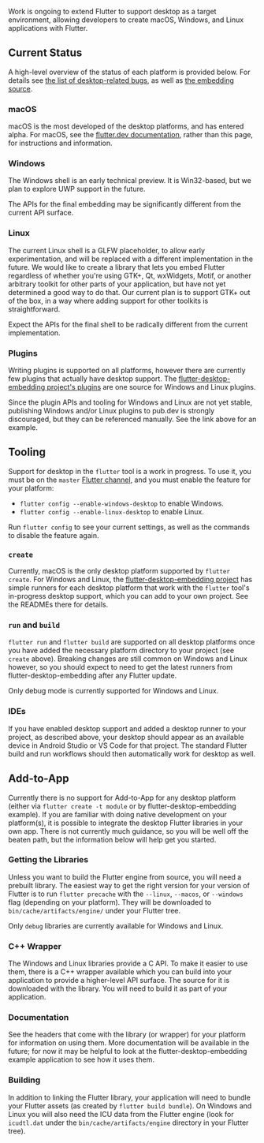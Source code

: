 Work is ongoing to extend Flutter to support desktop as a target environment, allowing developers to create macOS, Windows, and Linux applications with Flutter.

## Current Status

A high-level overview of the status of each platform is provided below. For details see
[the list of desktop-related bugs](https://github.com/flutter/flutter/issues?utf8=%E2%9C%93&q=is%3Aissue+is%3Aopen+label%3A%22a%3A+desktop%22),
as well as [the embedding source](https://github.com/flutter/engine/tree/master/shell/platform/).

### macOS

macOS is the most developed of the desktop platforms, and has entered alpha. For macOS, see the
[flutter.dev documentation](https://flutter.dev/desktop), rather than this page, for instructions and
information.

### Windows

The Windows shell is an early technical preview. It is Win32-based, but we plan to explore UWP support in
the future.

The APIs for the final embedding may be significantly different from the current API surface.

### Linux

The current Linux shell is a GLFW placeholder, to allow early experimentation, and will be replaced with
a different implementation in the future. We would like to create a library 
that lets you embed Flutter regardless of whether you're using GTK+, Qt, wxWidgets, Motif, or another arbitrary
toolkit for other parts of your application, but have not yet determined a good way to do that. Our current plan is to support GTK+ out of the box, in a way where adding support for other toolkits is straightforward.

Expect the APIs for the final shell to be radically different from the current implementation.

### Plugins

Writing plugins is supported on all platforms, however there are currently few plugins that actually have
desktop support. The [flutter-desktop-embedding project's plugins](https://github.com/google/flutter-desktop-embedding/tree/master/plugins) are one source for Windows and Linux plugins.

Since the plugin APIs and tooling for Windows and Linux are not yet stable, publishing
Windows and/or Linux plugins to pub.dev is strongly discouraged, but they can be referenced manually. See
the link above for an example.

## Tooling

Support for desktop in the `flutter` tool is a work in progress. To use it, you must be on the `master` [Flutter channel](https://github.com/flutter/flutter/wiki/Flutter-build-release-channels), and you must enable the feature for your platform:
* `flutter config --enable-windows-desktop` to enable Windows.
* `flutter config --enable-linux-desktop` to enable Linux.

Run `flutter config` to see your current settings, as well as the commands to disable the feature again.

### `create`

Currently, macOS is the only desktop platform supported by `flutter create`. For Windows and Linux, the [flutter-desktop-embedding project](https://github.com/google/flutter-desktop-embedding) has simple runners for each desktop platform that work with the `flutter` tool's in-progress desktop support, which you can add to your own project. See the READMEs there for details.

### `run` and `build`

`flutter run` and `flutter build` are supported on all desktop platforms once you have added the necessary platform directory to your project (see `create` above). Breaking changes are still common on Windows and Linux however, so you should expect to need to get the latest runners from flutter-desktop-embedding after any Flutter update.

Only debug mode is currently supported for Windows and Linux.

### IDEs ###

If you have enabled desktop support and added a desktop runner to your project, as described above, your desktop should appear as an available device in Android Studio or VS Code for that project. The standard Flutter build and run workflows should then automatically work for desktop as well.

## Add-to-App

Currently there is no support for Add-to-App for any desktop platform (either via `flutter create -t module` or by flutter-desktop-embedding example). If you are familiar with doing native development on your platform(s), it is possible to integrate the desktop Flutter libraries in your own app. There is not currently much guidance, so you will be well off the beaten path, but the information below will help get you started.

### Getting the Libraries

Unless you want to build the Flutter engine from source, you will need a prebuilt library. The easiest way to get the right version for your version of Flutter is to run `flutter precache` with the `--linux`, `--macos`, or `--windows` flag (depending on your platform). They will be downloaded to `bin/cache/artifacts/engine/` under your Flutter tree.

Only `debug` libraries are currently available for Windows and Linux.

### C++ Wrapper

The Windows and Linux libraries provide a C API. To make it easier to use them, there is a C++ wrapper available
which you can build into your application to provide a higher-level API surface. The source for it is downloaded with the library. You will need to build it as part of your application.

### Documentation

See the headers that come with the library (or wrapper) for your platform for information on using them. More documentation will be available in the future; for now it may be helpful to look at the flutter-desktop-embedding example application to see how it uses them.

### Building

In addition to linking the Flutter library, your application will need to bundle your Flutter assets (as created by `flutter build bundle`). On Windows and Linux you will also need the ICU data from the Flutter engine
(look for `icudtl.dat` under the `bin/cache/artifacts/engine` directory in your Flutter tree).